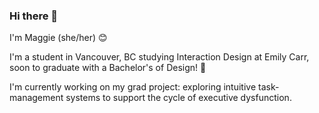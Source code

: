 ### Hi there 👋

<!--
**ohmyohmaggie/ohmyohmaggie** is a ✨ _special_ ✨ repository because its `README.md` (this file) appears on your GitHub profile.

Here are some ideas to get you started:

- 🔭 I’m currently working on ...
- 🌱 I’m currently learning ...
- 👯 I’m looking to collaborate on ...
- 🤔 I’m looking for help with ...
- 💬 Ask me about ...
- 📫 How to reach me: ...
- 😄 Pronouns: ...
- ⚡ Fun fact: ...
-->
I'm Maggie (she/her) 😊

I'm a student in Vancouver, BC studying Interaction Design at Emily Carr, soon to graduate with a Bachelor's of Design! 🎉

I'm currently working on my grad project: exploring intuitive task-management systems to support the cycle of executive dysfunction.

